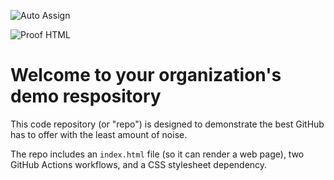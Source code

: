 ![Auto Assign](https://github.com/SuiBianZUZU/demo-repository/actions/workflows/auto-assign.yml/badge.svg)

![Proof HTML](https://github.com/SuiBianZUZU/demo-repository/actions/workflows/proof-html.yml/badge.svg)

# Welcome to your organization's demo respository
This code repository (or "repo") is designed to demonstrate the best GitHub has to offer with the least amount of noise.

The repo includes an `index.html` file (so it can render a web page), two GitHub Actions workflows, and a CSS stylesheet dependency.
